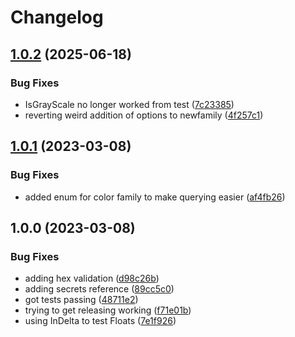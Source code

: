 # Changelog

## [1.0.2](https://github.com/tpryan/shades/compare/v1.0.1...v1.0.2) (2025-06-18)


### Bug Fixes

* IsGrayScale no longer worked from test ([7c23385](https://github.com/tpryan/shades/commit/7c23385ac0ef0f97d50d831332afe4386dfa1fff))
* reverting weird addition of options to newfamily ([4f257c1](https://github.com/tpryan/shades/commit/4f257c1309683b3e86b330ce264505736927a457))

## [1.0.1](https://github.com/tpryan/shades/compare/v1.0.0...v1.0.1) (2023-03-08)


### Bug Fixes

* added enum for color family to make querying easier ([af4fb26](https://github.com/tpryan/shades/commit/af4fb26905d859732123b91b483c740a46d85ca4))

## 1.0.0 (2023-03-08)


### Bug Fixes

* adding hex validation ([d98c26b](https://github.com/tpryan/shades/commit/d98c26b6d1cfab4757dec6839481b624b1b2330f))
* adding secrets reference ([89cc5c0](https://github.com/tpryan/shades/commit/89cc5c00c3214445a0b4f65886badb6a7af8b8d8))
* got tests passing ([48711e2](https://github.com/tpryan/shades/commit/48711e2a89dcb25a62ffe3f354231d83d839fa04))
* trying to get releasing working ([f71e01b](https://github.com/tpryan/shades/commit/f71e01b346d421e04b244e924cd7cd0347f86564))
* using InDelta to test Floats ([7e1f926](https://github.com/tpryan/shades/commit/7e1f926dc1dcb19c21fc03d280060489eec60cd1))
